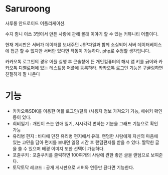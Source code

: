 # Saruroong


사루룽 안드로이드 어플리케이션.

수지 쥠니 이쓰 3명이서 만든 사랑에 관해 몰래 이야기 할 수 있는 커뮤니티 어플이다.

현재 게시판은 서버가 데이터를 보내주던 JSP파일과 함께 소실되어 서버 데이터베이스에 접근 할 수 없지만 서버만 있다면 작동이 가능하다. php로 수정할 생각입니다.

카카오톡 로그인의 경우 어플 실행 후 콘솔창에 뜬 개인컴퓨터의 해시 앱 키를 긁어와 카카오톡 디벨로퍼에 있는 테스트용 어플에 등록하라. 카카오톡 로그인 기능은 구글링하면 친절하게 잘 나온다




# 기능 

- 카카오톡SDK를 이용한 어플 로그인/탈퇴 /사용자 정보 가져오기 기능, 해쉬키 확인 등이 있다.
- 희비일기 : 개인이 쓰는 연애 일기, 시시각각 변하는 기분을 그래프 기능으로 확인 가능
- 유리병 편지 : 바다에 던진 유리병 편지에서 유래.
랜덤한 사람에게 자신의 마음에 있는 고민을 담아 편지를 보내면 일정 시간 후 랜덤편지를 받을 수 있다.
짤막한 글을 쓸 수 있으며 배경 이미지 또한 선택이 가능하다.
- 포츈쿠키 : 포츈쿠키를 클릭하면 100여개의  사랑에 관한 좋은 글을 랜덤으로 보여준다. 
- 토닥토닥 레코드 : 공개 게시판으로 서버와 연동만 된다면 기능한다.
